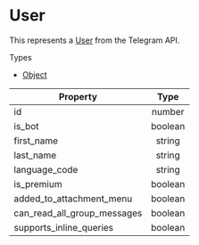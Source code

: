 # User
This represents a [User](https://core.telegram.org/bots/api#user) from the Telegram API.

Types
- [Object](https://developer.mozilla.org/en-US/docs/Web/JavaScript/Reference/Global_Objects/Object)


| Property                        | Type      |
| ------------------------------- | :-------: |
| id                              | number    |
| is_bot                          | boolean   |
| first_name                      | string    |
| last_name                       | string    |
| language_code                   | string    |
| is_premium                      | boolean   |
| added_to_attachment_menu        | boolean   |
| can_read_all_group_messages     | boolean   |
| supports_inline_queries         | boolean   |